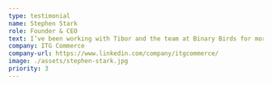 ```yaml
---
type: testimonial
name: Stephen Stark
role: Founder & CEO
text: I’ve been working with Tibor and the team at Binary Birds for more than 7 years.  They have been our go-to app development & consultancy team for complex projects integrating with the ecommerce systems we design & implement at ITG Commerce. They are truly experts in their field.  They are responsive, agile, and most importantly delivery quality time & time again.
company: ITG Commerce
company-url: https://www.linkedin.com/company/itgcommerce/
image: ./assets/stephen-stark.jpg
priority: 3
---
```




